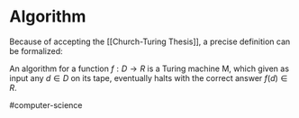 # Algorithm
Because of accepting the [[Church-Turing Thesis]], a precise definition can be formalized:

An algorithm for a function $f : D \rightarrow R$ is a Turing machine M, which given as input any $d \in D$ on its tape, eventually halts with the correct answer $f(d) \in R$.

#computer-science